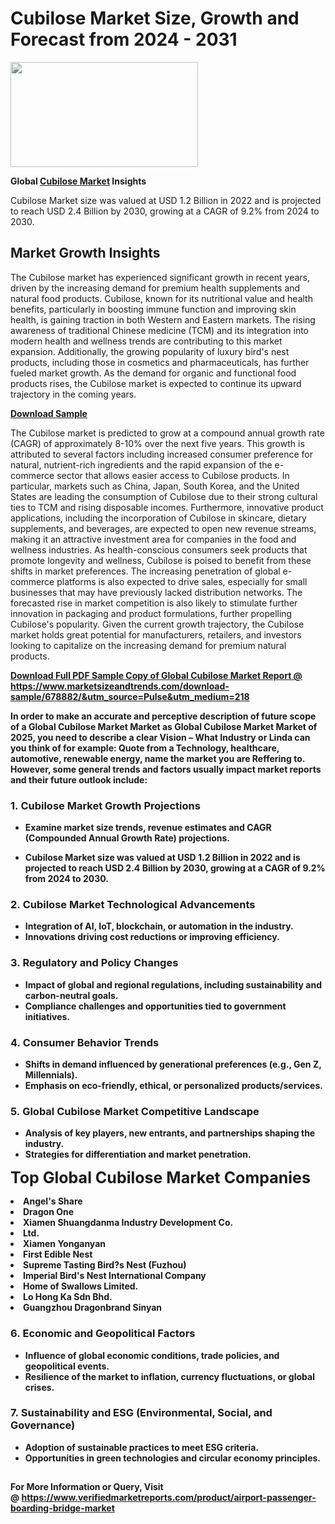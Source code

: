 <H1>Cubilose Market Size, Growth and Forecast from 2024 - 2031</H1><img class="aligncenter size-medium wp-image-584254" src="https://thirdeyenews.in/wp-content/uploads/2024/09/Global-Market-Research-300x168.jpeg" alt="" width="300" height="168" /><p><strong>Global&nbsp;<a href="https://www.marketsizeandtrends.com/download-sample/678882/&amp;utm_source=Pulse&amp;utm_medium=218">Cubilose Market</a> Insights</strong></p><p>Cubilose Market size was valued at USD 1.2 Billion in 2022 and is projected to reach USD 2.4 Billion by 2030, growing at a CAGR of 9.2% from 2024 to 2030.</p><p><!DOCTYPE html> <html lang="en"> <head> <meta charset="UTF-8"> <meta name="viewport" content="width=device-width, initial-scale=1.0"> <title>Cubilose Market Growth Insights</title> </head> <body> <h2>Market Growth Insights</h2> <p>The Cubilose market has experienced significant growth in recent years, driven by the increasing demand for premium health supplements and natural food products. Cubilose, known for its nutritional value and health benefits, particularly in boosting immune function and improving skin health, is gaining traction in both Western and Eastern markets. The rising awareness of traditional Chinese medicine (TCM) and its integration into modern health and wellness trends are contributing to this market expansion. Additionally, the growing popularity of luxury bird's nest products, including those in cosmetics and pharmaceuticals, has further fueled market growth. As the demand for organic and functional food products rises, the Cubilose market is expected to continue its upward trajectory in the coming years.</p> <p><strong><a href="#download-sample">Download Sample</a></strong></p> <p>The Cubilose market is predicted to grow at a compound annual growth rate (CAGR) of approximately 8-10% over the next five years. This growth is attributed to several factors including increased consumer preference for natural, nutrient-rich ingredients and the rapid expansion of the e-commerce sector that allows easier access to Cubilose products. In particular, markets such as China, Japan, South Korea, and the United States are leading the consumption of Cubilose due to their strong cultural ties to TCM and rising disposable incomes. Furthermore, innovative product applications, including the incorporation of Cubilose in skincare, dietary supplements, and beverages, are expected to open new revenue streams, making it an attractive investment area for companies in the food and wellness industries. As health-conscious consumers seek products that promote longevity and wellness, Cubilose is poised to benefit from these shifts in market preferences. The increasing penetration of global e-commerce platforms is also expected to drive sales, especially for small businesses that may have previously lacked distribution networks. The forecasted rise in market competition is also likely to stimulate further innovation in packaging and product formulations, further propelling Cubilose's popularity. Given the current growth trajectory, the Cubilose market holds great potential for manufacturers, retailers, and investors looking to capitalize on the increasing demand for premium natural products.</p> <p><strong><a href="#get-more"></p><p><span class=""><strong>Download Full PDF Sample Copy of Global Cubilose Market Report</strong> @ <a href="https://www.marketsizeandtrends.com/download-sample/678882/&amp;utm_source=Pulse&amp;utm_medium=218" target="_blank">https://www.marketsizeandtrends.com/download-sample/678882/&amp;utm_source=Pulse&amp;utm_medium=218</a></span></p><p>In order to make an accurate and perceptive description of future scope of a Global&nbsp;Cubilose Market Market as Global&nbsp;Cubilose Market Market of 2025, you need to describe a clear Vision &ndash; What Industry or Linda can you think of for example: Quote from a Technology, healthcare, automotive, renewable energy, name the market you are Reffering to. However, some general trends and factors usually impact market reports and their future outlook include:</p><h3>1.&nbsp;<strong>Cubilose Market Growth Projections</strong></h3><ul><li>Examine market size trends, revenue estimates and CAGR (Compounded Annual Growth Rate) projections.</li><li><p>Cubilose Market size was valued at USD 1.2 Billion in 2022 and is projected to reach USD 2.4 Billion by 2030, growing at a CAGR of 9.2% from 2024 to 2030.</p></li></ul><h3>2.&nbsp;<strong>Cubilose Market Technological Advancements</strong></h3><ul><li>Integration of AI, IoT, blockchain, or automation in the industry.</li><li>Innovations driving cost reductions or improving efficiency.</li></ul><h3>3.&nbsp;<strong>Regulatory and Policy Changes</strong></h3><ul><li>Impact of global and regional regulations, including sustainability and carbon-neutral goals.</li><li>Compliance challenges and opportunities tied to government initiatives.</li></ul><h3>4.&nbsp;<strong>Consumer Behavior Trends</strong></h3><ul><li>Shifts in demand influenced by generational preferences (e.g., Gen Z, Millennials).</li><li>Emphasis on eco-friendly, ethical, or personalized products/services.</li></ul><h3>5.&nbsp;<strong>Global Cubilose Market Competitive Landscape</strong></h3><ul><li>Analysis of key players, new entrants, and partnerships shaping the industry.</li><li>Strategies for differentiation and market penetration.</li></ul><p data-pm-slice="1 1 []"><span style="color: inherit; font-family: inherit; font-size: 25px;">Top Global Cubilose Market Companies</span></p><div class="" data-test-id=""><p><li>Angel's Share</li><li> Dragon One</li><li> Xiamen Shuangdanma Industry Development Co.</li><li> Ltd.</li><li> Xiamen Yonganyan</li><li> First Edible Nest</li><li> Supreme Tasting Bird?s Nest (Fuzhou)</li><li> Imperial Bird's Nest International Company</li><li> Home of Swallows Limited.</li><li> Lo Hong Ka Sdn Bhd.</li><li> Guangzhou Dragonbrand Sinyan</li></p></div><h3>6.&nbsp;<strong>Economic and Geopolitical Factors</strong></h3><ul><li>Influence of global economic conditions, trade policies, and geopolitical events.</li><li>Resilience of the market to inflation, currency fluctuations, or global crises.</li></ul><h3>7.&nbsp;<strong>Sustainability and ESG (Environmental, Social, and Governance)</strong></h3><ul><li>Adoption of sustainable practices to meet ESG criteria.</li><li>Opportunities in green technologies and circular economy principles.</li></ul><h2><strong style="font-size: 14px;">For More Information or Query, Visit @&nbsp;</strong><a style="background-color: #ffffff; font-size: 14px;" href="https://www.marketsizeandtrends.com/report/cubilose-market/" target="_blank">https://www.verifiedmarketreports.com/product/airport-passenger-boarding-bridge-market</a></h2>
